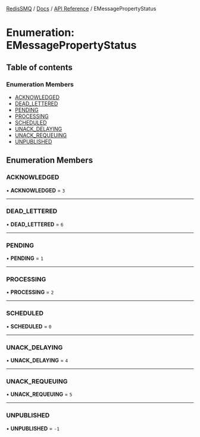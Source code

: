 [RedisSMQ](../../../README.md) / [Docs](../../README.md) / [API Reference](../README.md) / EMessagePropertyStatus

# Enumeration: EMessagePropertyStatus

## Table of contents

### Enumeration Members

- [ACKNOWLEDGED](EMessagePropertyStatus.md#acknowledged)
- [DEAD\_LETTERED](EMessagePropertyStatus.md#dead_lettered)
- [PENDING](EMessagePropertyStatus.md#pending)
- [PROCESSING](EMessagePropertyStatus.md#processing)
- [SCHEDULED](EMessagePropertyStatus.md#scheduled)
- [UNACK\_DELAYING](EMessagePropertyStatus.md#unack_delaying)
- [UNACK\_REQUEUING](EMessagePropertyStatus.md#unack_requeuing)
- [UNPUBLISHED](EMessagePropertyStatus.md#unpublished)

## Enumeration Members

### ACKNOWLEDGED

• **ACKNOWLEDGED** = ``3``

___

### DEAD\_LETTERED

• **DEAD\_LETTERED** = ``6``

___

### PENDING

• **PENDING** = ``1``

___

### PROCESSING

• **PROCESSING** = ``2``

___

### SCHEDULED

• **SCHEDULED** = ``0``

___

### UNACK\_DELAYING

• **UNACK\_DELAYING** = ``4``

___

### UNACK\_REQUEUING

• **UNACK\_REQUEUING** = ``5``

___

### UNPUBLISHED

• **UNPUBLISHED** = ``-1``
